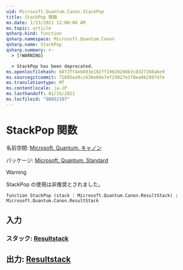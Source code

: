 ```yaml
---
uid: Microsoft.Quantum.Canon.StackPop
title: StackPop 関数
ms.date: 1/23/2021 12:00:00 AM
ms.topic: article
qsharp.kind: function
qsharp.namespace: Microsoft.Quantum.Canon
qsharp.name: StackPop
qsharp.summary: >-
  > [!WARNING]

  > StackPop has been deprecated.
ms.openlocfilehash: 68f2ff4eb893e102ff19028208b3c8327208abe9
ms.sourcegitcommit: 71605ea9cc630e84e7ef29027e1f0ea06299747e
ms.translationtype: MT
ms.contentlocale: ja-JP
ms.lasthandoff: 01/26/2021
ms.locfileid: "98852107"
---
```

# <a name="stackpop-function"></a>StackPop 関数

名前空間: [Microsoft. Quantum. キャノン](xref:Microsoft.Quantum.Canon)

パッケージ: [Microsoft. Quantum. Standard](https://nuget.org/packages/Microsoft.Quantum.Standard)


> [!WARNING]
> StackPop の使用は非推奨とされました。



```qsharp
function StackPop (stack : Microsoft.Quantum.Canon.ResultStack) : Microsoft.Quantum.Canon.ResultStack
```


## <a name="input"></a>入力

### <a name="stack--resultstack"></a>スタック: [Resultstack](xref:Microsoft.Quantum.Canon.ResultStack)





## <a name="output--resultstack"></a>出力: [Resultstack](xref:Microsoft.Quantum.Canon.ResultStack)

